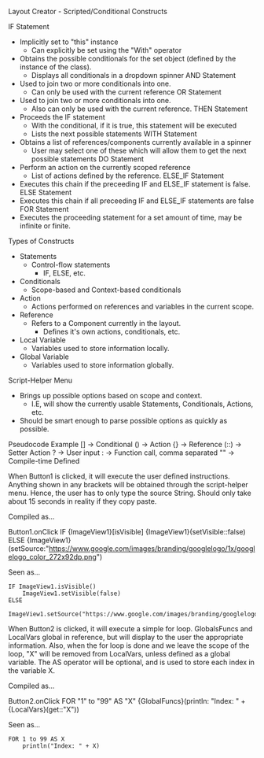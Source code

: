 Layout Creator - Scripted/Conditional Constructs

IF Statement
- Implicitly set to "this" instance
    + Can explicitly be set using the "With" operator
- Obtains the possible conditionals for the set object (defined by the instance of the class).
    + Displays all conditionals in a dropdown spinner
AND Statement
- Used to join two or more conditionals into one.
    + Can only be used with the current reference
OR Statement
- Used to join two or more conditionals into one.
    + Also can only be used with the current reference.
THEN Statement
- Proceeds the IF statement
    + With the conditional, if it is true, this statement will be executed
    + Lists the next possible statements
WITH Statement
- Obtains a list of references/components currently available in a spinner
    + User may select one of these which will allow them to get the next possible statements
DO Statement
- Perform an action on the currently scoped reference
    + List of actions defined by the reference.
ELSE_IF Statement
- Executes this chain if the preceeding IF and ELSE_IF statement is false.
ELSE Statement
- Executes this chain if all preceeding IF and ELSE_IF statements are false
FOR Statement
- Executes the proceeding statement for a set amount of time, may be infinite or finite.

Types of Constructs
- Statements
    + Control-flow statements
        * IF, ELSE, etc.
- Conditionals
    + Scope-based and Context-based conditionals
- Action
    + Actions performed on references and variables in the current scope.
- Reference
    + Refers to a Component currently in the layout.
        * Defines it's own actions, conditionals, etc.
- Local Variable
    + Variables used to store information locally.
- Global Variable
    + Variables used to store information globally.

Script-Helper Menu
- Brings up possible options based on scope and context.
    + I.E, will show the currently usable Statements, Conditionals, Actions, etc.
- Should be smart enough to parse possible options as quickly as possible.


Pseudocode Example
[] -> Conditional
() -> Action
{} -> Reference
(::) -> Setter Action
? -> User input
: -> Function call, comma separated
"" -> Compile-time Defined

When Button1 is clicked, it will execute the user defined instructions. Anything shown in any brackets will be obtained through the script-helper menu. Hence, the user has to only type the source String. Should only take about 15 seconds in reality if they copy paste.

Compiled as...

Button1.onClick
    IF {ImageView1}[isVisible]
        {ImageView1}(setVisible::false)
    ELSE
        {ImageView1}(setSource:"https://www.google.com/images/branding/googlelogo/1x/googlelogo_color_272x92dp.png")

Seen as...

    IF ImageView1.isVisible()
        ImageView1.setVisible(false)
    ELSE
        ImageView1.setSource("https://www.google.com/images/branding/googlelogo/1x/googlelogo_color_272x92dp.png")

When Button2 is clicked, it will execute a simple for loop. GlobalsFuncs and LocalVars global in reference, but will display to the user the appropriate information. Also, when the for loop is done and we leave the scope of the loop, "X" will be removed from LocalVars, unless defined as a global variable. The AS operator will be optional, and is used to store each index in the variable X.

Compiled as...

Button2.onClick
    FOR "1" to "99" AS "X"
        {GlobalFuncs}(println: "Index: " + {LocalVars}(get::"X"))

Seen as...

    FOR 1 to 99 AS X
        println("Index: " + X)